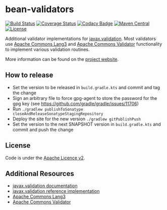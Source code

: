 # bean-validators

[![Build Status](https://img.shields.io/endpoint.svg?url=https%3A%2F%2Factions-badge.atrox.dev%2Fbritter%2Fbean-validators%2Fbadge%3Fref%3Dmain&style=flat)](https://actions-badge.atrox.dev/britter/bean-validators/goto?ref=main)
[![Coverage Status](https://coveralls.io/repos/britter/bean-validators/badge.svg)](https://coveralls.io/r/britter/bean-validators)
[![Codacy Badge](https://api.codacy.com/project/badge/grade/dd0d4de9bb9e4160803b32b3ff0889c7)](https://www.codacy.com/app/britter/bean-validators)
[![Maven Central](https://maven-badges.herokuapp.com/maven-central/com.github.britter/bean-validators/badge.svg)](https://maven-badges.herokuapp.com/maven-central/com.github.britter/bean-validators/)
[![License](https://img.shields.io/:license-apache-blue.svg)](https://www.apache.org/licenses/LICENSE-2.0.html)

Additional validator implementations for [javax.validation](https://beanvalidation.org/).
Most validators use [Apache Commons Lang3](https://commons.apache.org/lang/) and
[Apache Commons Validator](https://commons.apache.org/validator/) functionality to implement various validation routines.

More information can be found on the [project website](https://britter.github.io/bean-validators).

## How to release

- Set the version to be released in `build.gradle.kts` and commit and tag the change
- Sign an arbitrary file to force gpg-agent to store the password for the gpg key (see https://github.com/gradle/gradle/issues/11706)
- Run `./gradlew publishToSonatype closeAndReleaseSonatypeStagingRepository`
- Deploy the site for the new version `./gradlew gitPublishPush`
- Set the version to the next SNAPSHOT version in `build.gradle.kts` and commit and push the change

## License

Code is under the [Apache Licence v2](https://www.apache.org/licenses/LICENSE-2.0.txt).

## Additional Resources

+ [javax.validation documentation](https://beanvalidation.org/)
+ [javax.validation reference implementation](https://hibernate.org/validator/)
+ [Apache Commons Lang3](https://commons.apache.org/lang/)
+ [Apache Commons Validator](https://commons.apache.org/validator/)
